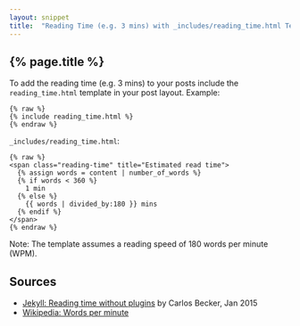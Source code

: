 ```yaml
---
layout: snippet
title:  "Reading Time (e.g. 3 mins) with _includes/reading_time.html Template"
---
```


## {% page.title %}

To add the reading time (e.g. 3 mins) to your posts include the `reading_time.html`
template in your post layout. Example:

~~~
{% raw %}
{% include reading_time.html %}
{% endraw %}
~~~


`_includes/reading_time.html`:

~~~
{% raw %}
<span class="reading-time" title="Estimated read time">
  {% assign words = content | number_of_words %}
  {% if words < 360 %}
    1 min
  {% else %}
    {{ words | divided_by:180 }} mins
  {% endif %}
</span>
{% endraw %}
~~~

Note: The template assumes a reading speed of 180 words per minute (WPM). 


## Sources

- [Jekyll: Reading time without plugins](http://carlosbecker.com/posts/jekyll-reading-time-without-plugins/) by Carlos Becker, Jan 2015
- [Wikipedia: Words per minute](http://en.wikipedia.org/wiki/Words_per_minute)
